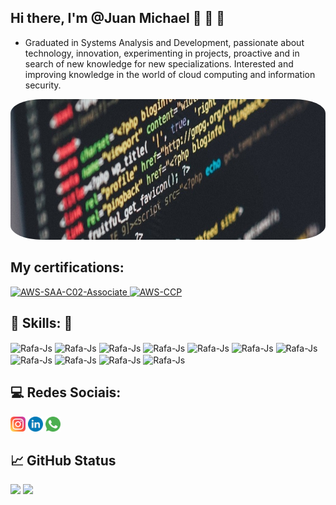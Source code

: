   ##   Hi there, I'm @Juan Michael 👋  🤖 🚀
 - Graduated in Systems Analysis and Development, passionate about technology, innovation, experimenting in projects, proactive and in search of new knowledge for new specializations. Interested and improving knowledge in the world of cloud computing and information security.

<div class="container">
<img src="profile-img.jpg"height="225" width="830" style="border-radius:10%">
</div>

## My certifications:

<div>
  
<a href="https://www.credly.com/earner/earned/badge/e57673ed-bc14-46cd-8417-08dfb5d2f5b8" target="_blank" title="AWS Certified Solutions Architect – Associate">
  <img src="https://d1.awsstatic.com/training-and-certification/certification-badges/AWS-Certified-Solutions-Architect-Associate_badge.3419559c682629072f1eb968d59dea0741772c0f.png" alt="AWS-SAA-C02-Associate" width="110">
</a>

 <a href="https://www.credly.com/badges/9e7a6efe-c795-4566-9133-db57288442e8" target="_blank" title="AWS Certified Solutions Architect – Associate">
  <img src="https://d1.awsstatic.com/training-and-certification/certification-badges/AWS-Certified-Cloud-Practitioner_badge.634f8a21af2e0e956ed8905a72366146ba22b74c.png" alt="AWS-CCP" width="110">
</a>




</div>

## 📖 Skills: 🔧

<div>
 <img align="center" alt="Rafa-Js" height="30" width="80" src="https://img.shields.io/badge/AWS-%23FF9900.svg?style=for-the-badge&logo=amazon-aws&logoColor=white">
  <img align="center" alt="Rafa-Js" height="30" width="80" src="https://camo.githubusercontent.com/85dc47a56a4e73ae7b6e64b3b4416785497e74219ae179ae8faaaca10d5a78d9/68747470733a2f2f696d672e736869656c64732e696f2f62616467652f2d4769744875622d3138313731373f7374796c653d666c61742d737175617265266c6f676f3d676974687562">
  <img align="center" alt="Rafa-Js" height="30" width="80" src="https://camo.githubusercontent.com/edd3031a0956c904634f9a394267a6ba61e9a0bb95c9512a1fbc0725b4014d03/68747470733a2f2f696d672e736869656c64732e696f2f62616467652f2d4769742d626c61636b3f7374796c653d666c61742d737175617265266c6f676f3d676974">
  <img align="center" alt="Rafa-Js" height="30" width="80" src="https://img.shields.io/badge/DigitalOcean-%230167ff.svg?style=for-the-badge&logo=digitalOcean&logoColor=white">
  <img align="center" alt="Rafa-Js" height="30" width="80" src="https://img.shields.io/badge/terraform-%235835CC.svg?style=for-the-badge&logo=terraform&logoColor=white">
  <img align="center" alt="Rafa-Js" height="30" width="80" src="https://camo.githubusercontent.com/639d2f4c43a01e8f0382589b9e2dae1d20161b6ec0bc9a40dcd99917f1b2286d/68747470733a2f2f696d672e736869656c64732e696f2f62616467652f2d5653436f64652d3030374143433f7374796c653d666c61742d737175617265266c6f676f3d76697375616c2d73747564696f2d636f6465266c6f676f436f6c6f723d7768697465">
  <img align="center" alt="Rafa-Js" height="30" width="80" src="https://img.shields.io/badge/ansible-%231A1918.svg?style=for-the-badge&logo=ansible&logoColor=white">
  <img align="center" alt="Rafa-Js" height="30" width="80" src="https://img.shields.io/badge/docker-%230db7ed.svg?style=for-the-badge&logo=docker&logoColor=white">
   <img align="center" alt="Rafa-Js" height="30" width="80" src="https://img.shields.io/badge/Linux-FCC624?style=for-the-badge&logo=linux&logoColor=black">
   <img align="center" alt="Rafa-Js" height="30" width="80" src="https://img.shields.io/badge/Ubuntu-E95420?style=for-the-badge&logo=ubuntu&logoColor=white">
  <img align="center" alt="Rafa-Js" height="30" width="90" src="https://img.shields.io/badge/githubactions-%232671E5.svg?style=for-the-badge&logo=githubactions&logoColor=white">

</div>

## 💻 Redes Sociais:

[<img src="/icons/logo-instagram.svg" width="24">](https://www.instagram.com/jmichael__00/)
[<img src="/icons/logo-linkedin.svg" width="24">](https://www.linkedin.com/in/juan-michael-2979a016a/)
[<img src="/icons/logo-whatsapp.svg" width="24">](https://api.whatsapp.com/send?phone=5531975331181)


## 📈 GitHub Status 

 <div align="left">
 <img height="150em" src="https://github-readme-stats.vercel.app/api/top-langs/?username=Juanmichael00&exclude_repo=KNN-Image-Classification&show_icons=true&hide_border=true&layout=compact&langs_count=8&theme=tokyonight"/>	
 <img height="150em" src="https://github-readme-stats.vercel.app/api?username=Juanmichael00&show_icons=true&hide_border=true&count_private=true&include_all_commits=true&theme=tokyonight" />
 </div><br>	
 
 
